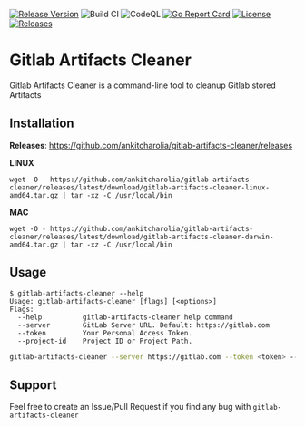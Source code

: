 [![Release Version](https://img.shields.io/github/v/release/ankitcharolia/gitlab-artifacts-cleaner?label=gitlab-artifacts-cleaner)](https://github.com/ankitcharolia/gitlab-artifacts-cleaner/releases/latest)
![Build CI](https://github.com/ankitcharolia/gitlab-artifacts-cleaner/actions/workflows/build-publish.yaml/badge.svg)
![CodeQL](https://github.com/ankitcharolia/gitlab-artifacts-cleaner/actions/workflows/codeql-analysis.yaml/badge.svg)
[![Go Report Card](https://goreportcard.com/badge/github.com/ankitcharolia/gitlab-artifacts-cleaner)](https://goreportcard.com/report/github.com/ankitcharolia/gitlab-artifacts-cleaner)
[![License](https://img.shields.io/badge/License-MIT%20-blue.svg)](https://github.com/ankitcharolia/gitlab-artifacts-cleaner/blob/master/LICENSE)
[![Releases](https://img.shields.io/github/downloads/ankitcharolia/gitlab-artifacts-cleaner/total.svg)]()

# Gitlab Artifacts Cleaner
Gitlab Artifacts Cleaner is a command-line tool to cleanup Gitlab stored Artifacts

## Installation
**Releases**: https://github.com/ankitcharolia/gitlab-artifacts-cleaner/releases

**LINUX**
```shell
wget -O - https://github.com/ankitcharolia/gitlab-artifacts-cleaner/releases/latest/download/gitlab-artifacts-cleaner-linux-amd64.tar.gz | tar -xz -C /usr/local/bin
```

**MAC**
```shell
wget -O - https://github.com/ankitcharolia/gitlab-artifacts-cleaner/releases/latest/download/gitlab-artifacts-cleaner-darwin-amd64.tar.gz | tar -xz -C /usr/local/bin
```

## Usage
```shell
$ gitlab-artifacts-cleaner --help
Usage: gitlab-artifacts-cleaner [flags] [<options>]
Flags:
  --help          gitlab-artifacts-cleaner help command
  --server        GitLab Server URL. Default: https://gitlab.com
  --token         Your Personal Access Token.
  --project-id    Project ID or Project Path.
```

```bash
gitlab-artifacts-cleaner --server https://gitlab.com --token <token> --project_id <project_id>
```

## Support
Feel free to create an Issue/Pull Request if you find any bug with `gitlab-artifacts-cleaner`